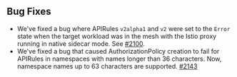 ## Bug Fixes
- We've fixed a bug where APIRules `v2alpha1` and `v2` were set to the `Error` state when the target workload was in the mesh with the Istio proxy running in native sidecar mode. See [#2100](https://github.com/kyma-project/api-gateway/issues/2100).
- We've fixed a bug that caused AuthorizationPolicy creation to fail for APIRules in namespaces with names longer than 36 characters. Now, namespace names up to 63 characters are supported. [#2143](https://github.com/kyma-project/api-gateway/issues/2143) 

